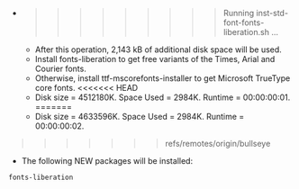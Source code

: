 * >>>>>>>>> Running inst-std-font-fonts-liberation.sh ...
  * After this operation, 2,143 kB of additional disk space will be used.
  * Install fonts-liberation to get free variants of the Times, Arial and Courier fonts.
  * Otherwise, install ttf-mscorefonts-installer to get Microsoft TrueType core fonts.
<<<<<<< HEAD
  * Disk size = 4512180K. Space Used = 2984K. Runtime = 00:00:00:01.
=======
  * Disk size = 4633596K. Space Used = 2984K. Runtime = 00:00:00:02.
>>>>>>> refs/remotes/origin/bullseye
  * The following NEW packages will be installed:
  ```bash
fonts-liberation
  ```
